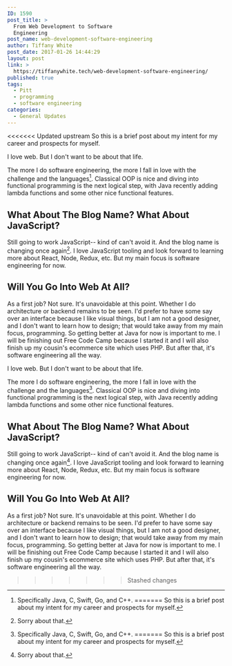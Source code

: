 ```yaml
---
ID: 1590
post_title: >
  From Web Development to Software
  Engineering
post_name: web-development-software-engineering
author: Tiffany White
post_date: 2017-01-26 14:44:29
layout: post
link: >
  https://tiffanywhite.tech/web-development-software-engineering/
published: true
tags:
  - Pitt
  - programming
  - software engineering
categories:
  - General Updates
---
```

<<<<<<< Updated upstream
So this is a brief post about my intent for my career and prospects for myself.

I love web. But I don't want to be about that life.

The more I do software engineering, the more I fall in love with the challenge and the languages[^1]. Classical OOP is nice and diving into functional programming is the next logical step, with Java recently adding lambda functions and some other nice functional features. 

## What About The Blog Name? What About JavaScript?

Still going to work JavaScript-- kind of can't avoid it. And the blog name is changing once again[^2]. I love JavaScript tooling and look forward to learning more about React, Node, Redux, etc. But my main focus is software engineering for now.

## Will You Go Into Web At All?

As a first job? Not sure. It's unavoidable at this point. Whether I do architecture or backend remains to be seen. I'd prefer to have some say over an interface because I like visual things, but I am not a good designer, and I don't want to learn how to design; that would take away from my main focus, programming. So getting better at Java for now is important to me. I will be finishing out Free Code Camp because I started it and I will also finish up my cousin's ecommerce site which uses PHP. But after that, it's software engineering all the way.

[^1]: Specifically Java, C, Swift, Go, and C++.
=======
So this is a brief post about my intent for my career and prospects for myself.

I love web. But I don't want to be about that life.

The more I do software engineering, the more I fall in love with the challenge and the languages[^1]. Classical OOP is nice and diving into functional programming is the next logical step, with Java recently adding lambda functions and some other nice functional features. 

## What About The Blog Name? What About JavaScript?

Still going to work JavaScript-- kind of can't avoid it. And the blog name is changing once again[^2]. I love JavaScript tooling and look forward to learning more about React, Node, Redux, etc. But my main focus is software engineering for now.

## Will You Go Into Web At All?

As a first job? Not sure. It's unavoidable at this point. Whether I do architecture or backend remains to be seen. I'd prefer to have some say over an interface because I like visual things, but I am not a good designer, and I don't want to learn how to design; that would take away from my main focus, programming. So getting better at Java for now is important to me. I will be finishing out Free Code Camp because I started it and I will also finish up my cousin's ecommerce site which uses PHP. But after that, it's software engineering all the way.

[^1]: Specifically Java, C, Swift, Go, and C++.
>>>>>>> Stashed changes
[^2]: Sorry about that.